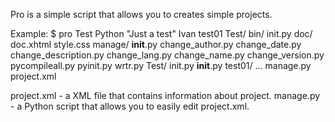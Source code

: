 Pro is a simple script that allows
 you to creates simple projects.

Example:
$ pro Test Python "Just a test" Ivan test01
Test/
	bin/
		init.py
	doc/
		doc.xhtml
		style.css
	manage/
		__init__.py
		change_author.py
		change_date.py
		change_description.py
		change_lang.py
		change_name.py
		change_version.py
		pycompileall.py
		pyinit.py
		wrtr.py
	Test/
		init.py
	__init__.py
	test01/
		...
	manage.py
	project.xml

project.xml - a XML file that
contains information about project.
manage.py - a Python script that
allows you to easily edit
project.xml.
